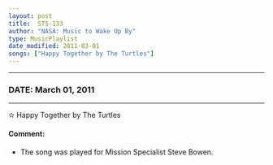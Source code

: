 ```yaml
---
layout: post
title:  STS-133
author: "NASA: Music to Wake Up By"
type: MusicPlaylist
date_modified: 2011-03-01
songs: ["Happy Together by The Turtles"]
---
```


----
### DATE: March 01, 2011
----
✫ Happy Together by The Turtles

#### Comment:
* The song was played for Mission Specialist Steve Bowen.



<br/>
<center>
	<a target="_blank"
	   href="https://twitter.com/intent/tweet?hashtags=Space,NASA,Playlist,NASAWakeupCalls,SpaceProgram&text={{ page.author}}, '{{ page.songs.first }}' {{ page.title }}, {{ page.date | date: '%B %d, %Y' }}. {{ site.url }}{{ page.url }} @nasawakeupcalls">
	   <i class="fab fa-twitter" alt="Tweet this page" style="font-size: 1.3em;"></i>
	</a>
	&nbsp; 	<i class="fas fa-user-astronaut" style="font-size: 1.5em;"></i> &nbsp;
    <a type="amzn" search="'Happy Together by The Turtles'" category="popular music">
        <i class="fab fa-amazon" style="font-size: 1.3em;"></i>
    </a>
</center>
